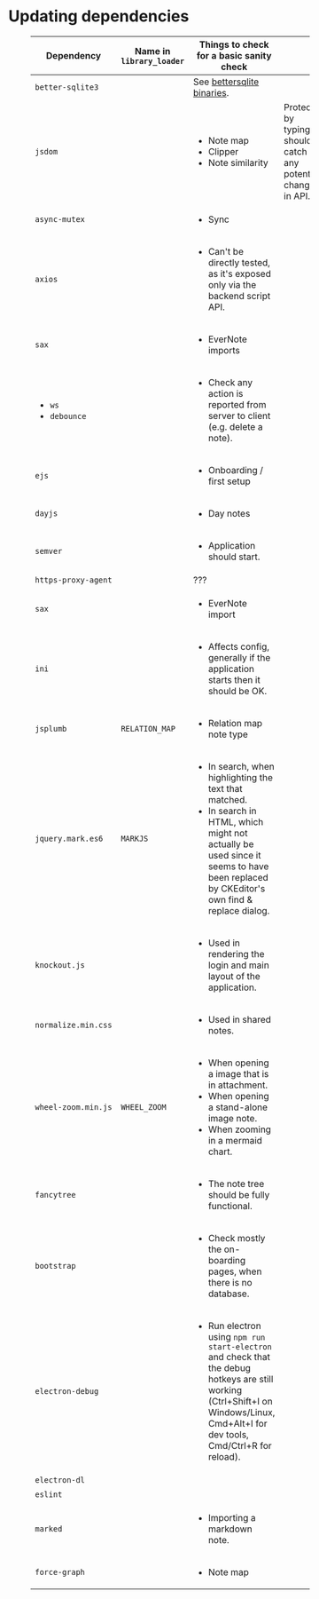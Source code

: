 # Updating dependencies
<figure class="table" style="width:100%;"><table class="ck-table-resized"><colgroup><col> <col> <col> <col> <col></colgroup><thead><tr><th>Dependency</th><th>Name in <code>library_loader</code></th><th>Things to check for a basic sanity check</th><th>&nbsp;</th><th>Protected by unit tests</th></tr></thead><tbody><tr><td><code>better-sqlite3</code></td><td>&nbsp;</td><td>See&nbsp;<a class="reference-link" href="Updating%20dependencies/bettersqlite%20binaries.md">bettersqlite binaries</a>.</td><td>&nbsp;</td><td>&nbsp;</td></tr><tr><td><code>jsdom</code></td><td>&nbsp;</td><td><ul><li>Note map</li><li>Clipper</li><li>Note similarity</li></ul></td><td>Protected by typings, should catch any potential changes in API.</td><td>Yes</td></tr><tr><td><code>async-mutex</code></td><td>&nbsp;</td><td><ul><li>Sync</li></ul></td><td>&nbsp;</td><td>&nbsp;</td></tr><tr><td><code>axios</code></td><td>&nbsp;</td><td><ul><li>Can't be directly tested, as it's exposed only via the backend script API.</li></ul></td><td>&nbsp;</td><td>&nbsp;</td></tr><tr><td><code>sax</code></td><td>&nbsp;</td><td><ul><li>EverNote imports</li></ul></td><td>&nbsp;</td><td>&nbsp;</td></tr><tr><td><ul><li><code>ws</code></li><li><code>debounce</code></li></ul></td><td>&nbsp;</td><td><ul><li>Check any action is reported from server to client (e.g. delete a note).</li></ul></td><td>&nbsp;</td><td>&nbsp;</td></tr><tr><td><code>ejs</code></td><td>&nbsp;</td><td><ul><li>Onboarding / first setup</li></ul></td><td>&nbsp;</td><td>&nbsp;</td></tr><tr><td><code>dayjs</code></td><td>&nbsp;</td><td><ul><li>Day notes</li></ul></td><td>&nbsp;</td><td>&nbsp;</td></tr><tr><td><code>semver</code></td><td>&nbsp;</td><td><ul><li>Application should start.</li></ul></td><td>&nbsp;</td><td>&nbsp;</td></tr><tr><td><code>https-proxy-agent</code></td><td>&nbsp;</td><td>???</td><td>&nbsp;</td><td>&nbsp;</td></tr><tr><td><code>sax</code></td><td>&nbsp;</td><td><ul><li>EverNote import</li></ul></td><td>&nbsp;</td><td>&nbsp;</td></tr><tr><td><code>ini</code></td><td>&nbsp;</td><td><ul><li>Affects config, generally if the application starts then it should be OK.</li></ul></td><td>&nbsp;</td><td>&nbsp;</td></tr><tr><td><code>jsplumb</code></td><td><code>RELATION_MAP</code></td><td><ul><li>Relation map note type</li></ul></td><td>&nbsp;</td><td>&nbsp;</td></tr><tr><td><code>jquery.mark.es6</code></td><td><code>MARKJS</code></td><td><ul><li>In search, when highlighting the text that matched.</li><li>In search in HTML, which might not actually be used since it seems to have been replaced by CKEditor's own find &amp; replace dialog.</li></ul></td><td>&nbsp;</td><td>&nbsp;</td></tr><tr><td><code>knockout.js</code></td><td>&nbsp;</td><td><ul><li>Used in rendering the login and main layout of the application.</li></ul></td><td>&nbsp;</td><td>&nbsp;</td></tr><tr><td><code>normalize.min.css</code></td><td>&nbsp;</td><td><ul><li>Used in shared notes.</li></ul></td><td>&nbsp;</td><td>&nbsp;</td></tr><tr><td><code>wheel-zoom.min.js</code></td><td><code>WHEEL_ZOOM</code></td><td><ul><li>When opening a image that is in attachment.</li><li>When opening a stand-alone image note.</li><li>When zooming in a mermaid chart.</li></ul></td><td>&nbsp;</td><td>&nbsp;</td></tr><tr><td><code>fancytree</code></td><td>&nbsp;</td><td><ul><li>The note tree should be fully functional.</li></ul></td><td>&nbsp;</td><td>&nbsp;</td></tr><tr><td><code>bootstrap</code></td><td>&nbsp;</td><td><ul><li>Check mostly the on-boarding pages, when there is no database.</li></ul></td><td>&nbsp;</td><td>&nbsp;</td></tr><tr><td><code>electron-debug</code></td><td>&nbsp;</td><td><ul><li>Run electron using <code>npm run start-electron</code> and check that the debug hotkeys are still working (Ctrl+Shift+I on Windows/Linux, Cmd+Alt+I for dev tools, Cmd/Ctrl+R for reload).</li></ul></td><td>&nbsp;</td><td>&nbsp;</td></tr><tr><td><code>electron-dl</code></td><td>&nbsp;</td><td>&nbsp;</td><td>&nbsp;</td><td>&nbsp;</td></tr><tr><td><code>eslint</code></td><td>&nbsp;</td><td>&nbsp;</td><td>&nbsp;</td><td>&nbsp;</td></tr><tr><td><code>marked</code></td><td>&nbsp;</td><td><ul><li>Importing a markdown note.</li></ul></td><td>&nbsp;</td><td>Yes</td></tr><tr><td><code>force-graph</code></td><td>&nbsp;</td><td><ul><li>Note map</li></ul></td><td>&nbsp;</td><td>&nbsp;</td></tr></tbody></table></figure>